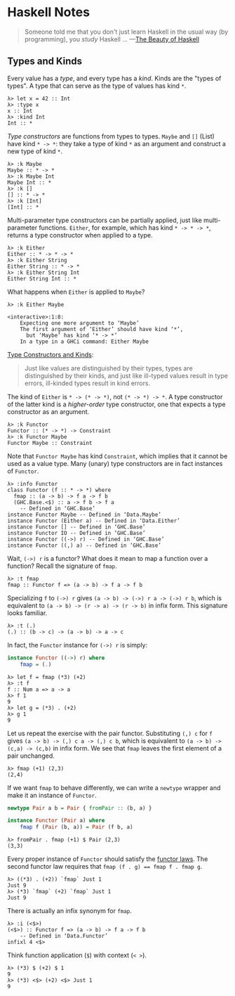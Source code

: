# Haskell Notes

> Someone told me that you don't just learn Haskell in the usual way (by
> programming), you *study* Haskell ... &mdash;[The Beauty of Haskell][1]

## Types and Kinds

Every value has a *type*, and every type has a *kind*. Kinds are the "types of
types". A type that can serve as the type of values has kind `*`.

```
λ> let x = 42 :: Int
λ> :type x
x :: Int
λ> :kind Int
Int :: *
```

*Type constructors* are functions from types to types.
`Maybe` and `[]` (List) have kind `* -> *`: they take a type of kind `*` as
an argument and construct a new type of kind `*`.

```
λ> :k Maybe
Maybe :: * -> *
λ> :k Maybe Int
Maybe Int :: *
λ> :k []
[] :: * -> *
λ> :k [Int]
[Int] :: *
```

Multi-parameter type constructors can be partially applied, just like
multi-parameter functions. `Either`, for example, which has kind `* -> * ->
*`, returns a type constructor when applied to a type.

```
λ> :k Either
Either :: * -> * -> *
λ> :k Either String
Either String :: * -> *
λ> :k Either String Int
Either String Int :: *
```

What happens when `Either` is applied to `Maybe`?

```
λ> :k Either Maybe

<interactive>:1:8:
    Expecting one more argument to ‘Maybe’
    The first argument of ‘Either’ should have kind ‘*’,
      but ‘Maybe’ has kind ‘* -> *’
    In a type in a GHCi command: Either Maybe
```

[Type Constructors and Kinds][2]:
> Just like values are distinguished by their types, types are distinguished by
> their kinds, and just like ill-typed values result in type errors, ill-kinded
> types result in kind errors.

The kind of `Either` is `* -> (* -> *)`, not `(* -> *) -> *`. A type
constructor of the latter kind is a *higher-order* type constructor, one that
expects a type constructor as an argument.

```
λ> :k Functor
Functor :: (* -> *) -> Constraint
λ> :k Functor Maybe
Functor Maybe :: Constraint
```

Note that `Functor Maybe` has kind `Constraint`, which implies that it cannot
be used as a value type. Many (unary) type constructors are in fact instances
of `Functor`.

```
λ> :info Functor
class Functor (f :: * -> *) where
  fmap :: (a -> b) -> f a -> f b
  (GHC.Base.<$) :: a -> f b -> f a
    -- Defined in ‘GHC.Base’
instance Functor Maybe -- Defined in ‘Data.Maybe’
instance Functor (Either a) -- Defined in ‘Data.Either’
instance Functor [] -- Defined in ‘GHC.Base’
instance Functor IO -- Defined in ‘GHC.Base’
instance Functor ((->) r) -- Defined in ‘GHC.Base’
instance Functor ((,) a) -- Defined in ‘GHC.Base’
```

Wait, `(->) r` is a functor? What does it mean to map a function over a
function? Recall the signature of `fmap`.

```
λ> :t fmap
fmap :: Functor f => (a -> b) -> f a -> f b
```

Specializing `f` to `(->) r` gives `(a -> b) -> (->) r a -> (->) r b`, which
is equivalent to `(a -> b) -> (r -> a) -> (r -> b)` in infix form. This
signature looks familiar.

```
λ> :t (.)
(.) :: (b -> c) -> (a -> b) -> a -> c
```

In fact, the `Functor` instance for `(->) r` is simply:

```haskell
instance Functor ((->) r) where
	fmap = (.)
```

```
λ> let f = fmap (*3) (+2)
λ> :t f
f :: Num a => a -> a
λ> f 1
9
λ> let g = (*3) . (+2)
λ> g 1
9
```

Let us repeat the exercise with the pair functor. Substituting `(,) c` for `f`
gives `(a -> b) -> (,) c a -> (,) c b`, which is equivalent to `(a -> b) ->
(c,a) -> (c,b)` in infix form. We see that `fmap` leaves the first element of
a pair unchanged.

```
λ> fmap (+1) (2,3)
(2,4)
```

If we want `fmap` to behave differently, we can write a `newtype` wrapper and
make it an instance of `Functor`.

```haskell
newtype Pair a b = Pair { fromPair :: (b, a) }

instance Functor (Pair a) where
    fmap f (Pair (b, a)) = Pair (f b, a)
```

```
λ> fromPair . fmap (+1) $ Pair (2,3)
(3,3)
```

Every proper instance of `Functor` should satisfy the [functor laws][3]. The
second functor law requires that `fmap (f . g) == fmap f . fmap g`.

```
λ> ((*3) . (+2)) `fmap` Just 1
Just 9
λ> (*3) `fmap` (+2) `fmap` Just 1
Just 9
```

There is actually an infix synonym for `fmap`.

```
λ> :i (<$>)
(<$>) :: Functor f => (a -> b) -> f a -> f b
    -- Defined in ‘Data.Functor’
infixl 4 <$>
```

Think function application (`$`) with context (`< >`).

```
λ> (*3) $ (+2) $ 1
9
λ> (*3) <$> (+2) <$> Just 1
9
```




<!--References-->

[1]: http://jabberwocky.eu/2014/04/25/the-beauty-of-haskell
[2]: https://leanpub.com/purescript/read#leanpub-auto-type-constructors-and-kinds
[3]: https://hackage.haskell.org/package/base-4.8.1.0/docs/Data-Functor.html
